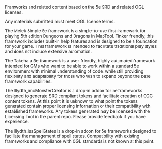 Framworks and related content based on the 5e SRD and related OGL licenses.

Any materials submitted must meet OGL license terms.

The Melek Simple 5e framework is a simple-to-use first framework for playing 5th edition Dungeons and Dragons in MapTool. Tinker friendly, this framework includes built-in help features and is designed to be a foundation for your game.  This framework is intended to facilitate traditional play styles and does not include extensive automation.

The Takehara 5e framework is a user friendly, highly automated framework intended for GMs who want to be able to work within a standard 5e environment with minimal understanding of code, while still providing flexibility and adaptability for those who wish to expand beyond the base framework capabilities.

The Illydth_imcMonsterCreator is a drop-in addon for 5e frameworks designed to generate SRD compliant tokens and facilitate creation of OGC content tokens.  At this point it is unknown to what point the tokens generated contain proper licensing information or their compatibility with established frameworks. Any tokens generated may be licensed with the Licensing Tool in the parent repo.  Please provide feedback if you have experience.

The Illydth_issSpellStates is a drop-in addon for 5e frameworks designed to faciliate the management of spell states.  Compatibility with existing frameworks and compliance with OGL standards is not known at this point.
